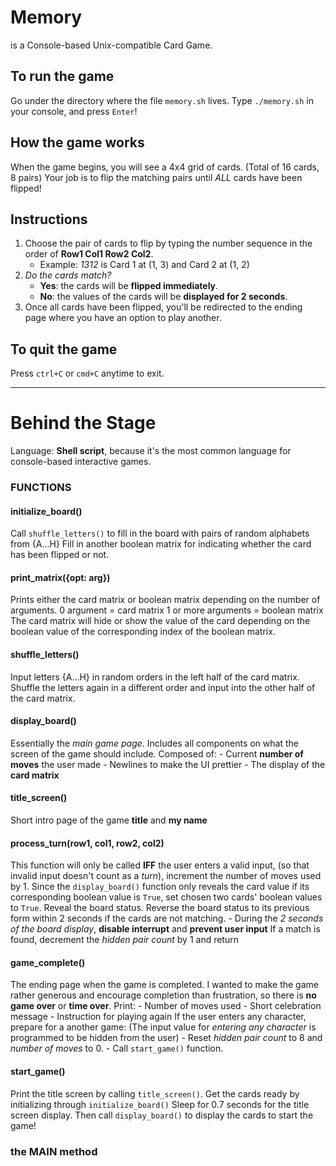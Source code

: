 # Memory
is a Console-based Unix-compatible Card Game.

## To run the game
Go under the directory where the file `memory.sh` lives.
Type `./memory.sh` in your console, and press `Enter`!

## How the game works
When the game begins, you will see a 4x4 grid of cards. (Total of 16 cards, 8 pairs)
Your job is to flip the matching pairs until *ALL* cards have been flipped!

## Instructions
1. Choose the pair of cards to flip by typing the number sequence in the order of **Row1 Col1 Row2 Col2**.
   - Example: *1312* is Card 1 at (1, 3) and Card 2 at (1, 2)
2. *Do the cards match?*
   - **Yes**: the cards will be **flipped immediately**.
   - **No**: the values of the cards will be **displayed for 2 seconds**.
3. Once all cards have been flipped, you'll be redirected to the ending page where you have an option to play another.

## To quit the game
Press `ctrl+C` or `cmd+C` anytime to exit.

_____________________________________________________________________________________________
# Behind the Stage
Language: **Shell script**, because it's the most common language for console-based interactive games.

### FUNCTIONS
#### initialize_board()
Call `shuffle_letters()` to fill in the board with pairs of random alphabets from {A...H}
Fill in another boolean matrix for indicating whether the card has been flipped or not.
#### print_matrix({opt: arg})
Prints either the card matrix or boolean matrix depending on the number of arguments.
0 argument = card matrix
1 or more arguments = boolean matrix
The card matrix will hide or show the value of the card depending on the boolean value of the corresponding index of the boolean matrix.

#### shuffle_letters()
Input letters {A...H} in random orders in the left half of the card matrix.
Shuffle the letters again in a different order and input into the other half of the card matrix.

#### display_board()
Essentially the *main game page*.
Includes all components on what the screen of the game should include.
Composed of:
    - Current **number of moves** the user made
    - Newlines to make the UI prettier
    - The display of the **card matrix**

#### title_screen()
Short intro page of the game **title** and **my name**

#### process_turn(row1, col1, row2, col2)
This function will only be called **IFF** the user enters a valid input, (so that invalid input doesn't count as a *turn*), increment the number of moves used by 1.
Since the `display_board()` function only reveals the card value if its corresponding boolean value is `True`, set chosen two cards' boolean values to `True`.
Reveal the board status.
Reverse the board status to its previous form within 2 seconds if the cards are not matching.
    - During the *2 seconds of the board display*, **disable interrupt** and **prevent user input**
If a match is found, decrement the *hidden pair count* by 1 and return

#### game_complete()
The ending page when the game is completed.
I wanted to make the game rather generous and encourage completion than frustration, so there is **no game over** or **time over**.
Print:
    - Number of moves used
    - Short celebration message
    - Instruction for playing again
If the user enters any character, prepare for a another game:
(The input value for *entering any character* is programmed to be hidden from the user)
    - Reset *hidden pair count* to 8 and *number of moves* to 0.
    - Call `start_game()` function.

#### start_game()
Print the title screen by calling `title_screen()`.
Get the cards ready by initializing through `initialize_board()`
Sleep for 0.7 seconds for the title screen display.
Then call `display_board()` to display the cards to start the game!

### the MAIN method


<!-- A brief explanation of your design choices and any data structures or algorithms that you implemented
Choice of tooling (language, libraries, test runner, etc.) and rationale behind those choices. -->
